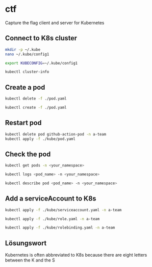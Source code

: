 # ctf

Capture the flag client and server for Kubernetes

## Connect to K8s cluster

``` bash
mkdir -p ~/.kube
nano ~/.kube/config1

export KUBECONFIG=~/.kube/config1

kubectl cluster-info
```

## Create a pod

``` bash
kubectl delete -f ./pod.yaml

kubectl create -f ./pod.yaml

```

## Restart pod

``` bash
kubectl delete pod github-action-pod -n a-team
kubectl apply -f ./kube/pod.yaml
```

## Check the pod

``` bash
kubectl get pods -n <your_namespace>

kubectl logs <pod_name> -n <your_namespace>

kubectl describe pod <pod_name> -n <your_namespace>
```

## Add a serviceAccount to K8s

``` bash
kubectl apply -f ./kube/serviceaccount.yaml -n a-team

kubectl apply -f ./kube/role.yaml -n a-team

kubectl apply -f ./kube/rolebinding.yaml -n a-team
```

## Lösungswort

Kubernetes is often abbreviated to K8s because there are eight letters between the K and the S
